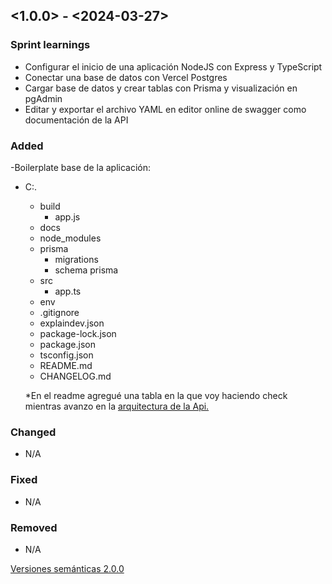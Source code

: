 ## <1.0.0> - <2024-03-27>

### Sprint learnings
- Configurar el inicio de una aplicación NodeJS con Express y TypeScript
- Conectar una base de datos con Vercel Postgres
- Cargar base de datos y crear tablas con Prisma y visualización en pgAdmin
- Editar y exportar el archivo YAML en editor online de swagger como documentación de la API

### Added

-Boilerplate base de la aplicación:

- C:.
  - build
    - app.js
  - docs
  - node_modules
  - prisma
    - migrations
    - schema prisma
  - src
    - app.ts
  - env
  - .gitignore
  - explaindev.json
  - package-lock.json
  - package.json
  - tsconfig.json
  - README.md
  - CHANGELOG.md

  *En el readme agregué una tabla en la que voy haciendo check mientras avanzo en la [arquitectura de la Api.](https://github.com/olicrea/DEV013-fleet-management-api?tab=readme-ov-file#9-comprender-para-implementar) 


### Changed

- N/A

### Fixed

- N/A

### Removed

- N/A



<!-- // git log --all --since='7 days ago' --oneline --format="* %h %s (%an) %as" -->

<!-- Dado un número de versión MAYOR.MENOR.PARCHES, incrementa lo siguiente:

MAYOR versión cuando realizas cambios incompatibles en la API

MENOR versión cuando agregas funcionalidad de manera compatible hacia atrás

PARCHES versión cuando realizas correcciones de errores compatibles hacia atrás -->

[Versiones semánticas 2.0.0](https://semver.org/)